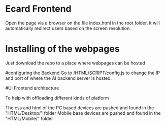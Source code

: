 # Ecard Frontend
Open the page via a browser on the file index.html in the root folder, it will automatically redirect users based on the screen resolution.

# Installing of the webpages
Just download the repo to a place where webpages can be hosted

#configuring the Backend
Go to /HTML/SCRIPT/config.js to change the IP and port of where the AI backend server is hosted.

#UI Frontend architecture

To help with offloading different kinds of platform

The css and html of the
PC based devices are pushed and found in the "HTML/Desktop/" folder
Mobile base devices are pushed and found in the "HTML/Mobile/" folder
